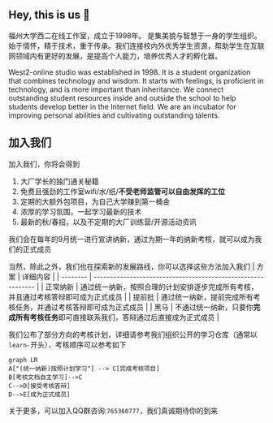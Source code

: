 ## Hey, this is us 👋

福州大学西二在线工作室，成立于1998年。 是集美貌与智慧于一身的学生组织。始于情怀，精于技术，重于传承。我们连接校内外优秀学生资源，帮助学生在互联网领域内有更好的发展，是提高个人能力，培养优秀人才的孵化器。

West2-online studio was established in 1998. It is a student organization that combines technology and wisdom. It starts with feelings, is proficient in technology, and is more important than inheritance. We connect outstanding student resources inside and outside the school to help students develop better in the Internet field. We are an incubator for improving personal abilities and cultivating outstanding talents.

## 加入我们

加入我们，你将会得到
1. 大厂学长的独门通关秘籍
2. 免费且强劲的工作室wifi/水/纸/**不受老师监管可以自由发挥的工位**
3. 定期的大额外包项目，为自己大学赚到第一桶金
4. 浓厚的学习氛围，一起学习最新的技术
5. 最新的秋/春招，以及不定期的大厂训练营/开源活动资讯

我们会在每年的9月统一进行宣讲纳新，通过为期一年的纳新考核，就可以成为我们的正式成员

当然，除此之外，我们也在探索新的发展路线，你可以选择这些方法加入我们
| 方案     | 详细内容                                                     |
| -------- | ------------------------------------------------------------ |
| 正常纳新 | 通过统一纳新，按照合理的计划安排逐步完成所有考核，并且通过考核答辩即可成为正式成员 |
| 提前批   | 通过统一纳新，提前完成所有考核任务，并通过考核答辩即可成为正式成员         |
| 黑马     | 不通过统一纳新，只要你**完成所有考核任务**即可直接联系我们，答辩通过后直接成为正式成员 |

我们公布了部分方向的考核计划，详细请参考我们组织公开的学习仓库（通常以`learn-`开头），考核顺序可以参考如下

```mermaid
graph LR
A["(统一纳新)按照计划学习"] --> C[完成考核项目]
B[考核文档自主学习]-->C
C-->D[接受考核答辩]
D-->E[成为正式成员]
```

关于更多，可以加入QQ群咨询:`765360777`，我们真诚期待你的到来
